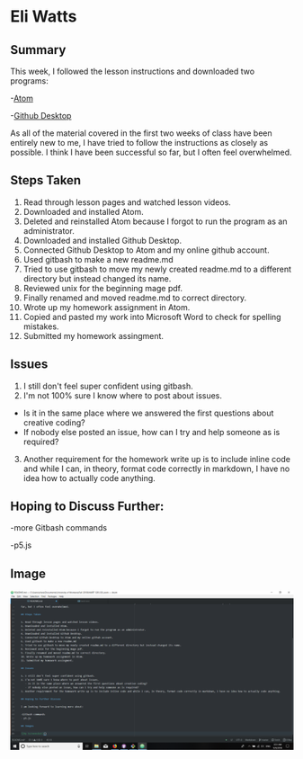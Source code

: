 # Eli Watts

## Summary

This week, I followed the lesson instructions and downloaded two programs:

-[Atom](https://atom.io/)

-[Github Desktop](https://desktop.github.com/)

As all of the material covered in the first two weeks of class have been entirely new to me, I have tried to follow the instructions as closely as possible. I think I have been successful so far, but I often feel overwhelmed.

## Steps Taken

1. Read through lesson pages and watched lesson videos.
2. Downloaded and installed Atom.
3. Deleted and reinstalled Atom because I forgot to run the program as an administrator.
4. Downloaded and installed Github Desktop.
5. Connected Github Desktop to Atom and my online github account.
6. Used gitbash to make a new readme.md
7. Tried to use gitbash to move my newly created readme.md to a different directory but instead changed its name.
8. Reviewed unix for the beginning mage pdf.
9. Finally renamed and moved readme.md to correct directory.
10. Wrote up my homework assignment in Atom.
11. Copied and pasted my work into Microsoft Word to check for spelling mistakes.
12. Submitted my homework assingment.

## Issues

1. I still don't feel super confident using gitbash.
2. I'm not 100% sure I know where to post about issues.
  - Is it in the same place where we answered the first questions about creative coding?
  - If nobody else posted an issue, how can I try and help someone as is required?
3. Another requirement for the homework write up is to include inline code and while I can, in theory, format code correctly in markdown, I have no idea how to actually code anything.

## Hoping to Discuss Further:

-more Gitbash commands

-p5.js

## Image

![My Screenshot](hw_2/week2_screen_shot.png)
